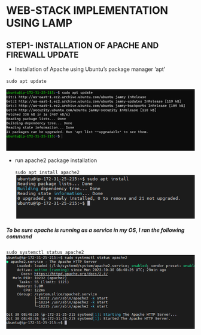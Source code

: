 # WEB-STACK IMPLEMENTATION USING LAMP

## STEP1- INSTALLATION OF APACHE AND FIREWALL UPDATE

- Installation of Apache using Ubuntu’s package manager ‘apt’

`sudo apt update`

![sudo apt update](./Images/sudo_apt.PNG)

- run apache2 package installation

  `sudo apt install apache2`
  ![sudo apt install](./Images/sudo-apt-install.PNG)

##### To be sure apache is running as a service in my OS, I ran the following command

`sudo systemctl status apache2`
![apache2-active](./Images/apache2-active.PNG)
